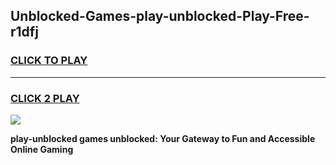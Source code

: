 
## Unblocked-Games-play-unblocked-Play-Free-r1dfj
<h3>
<a href="https://premium76.site?title=play-unblocked&ref=23A">CLICK TO PLAY</a></h3>
<hr>

<h3>
<a href="https://premium76.site?title=play-unblocked&ref=23A">CLICK 2 PLAY</a>
  
</h3>

<a href="https://premium76.site?title=play-unblocked&ref=23A"><img src="https://clearcache.store/games.png"></a>


**play-unblocked games unblocked: Your Gateway to Fun and Accessible Online Gaming**
